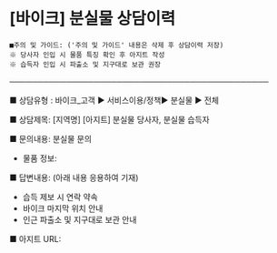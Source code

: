 # [바이크] 분실물 상담이력

```
■주의 및 가이드: ('주의 및 가이드' 내용은 삭제 후 상담이력 저장)  
※ 당사자 인입 시 물품 특징 확인 후 아지트 작성  
※ 습득자 인입 시 파출소 및 지구대로 보관 권장
```

──────────────────────────────────────────────

■ 상담유형 : 바이크\_고객 ▶ 서비스이용/정책▶ 분실물 ▶ 전체

■ 상담제목: [지역명] [아지트] 분실물 당사자, 분실물 습득자

■ 문의내용: 분실물 문의  
- 물품 정보:

■ 답변내용: (아래 내용 응용하여 기재)  
- 습득 제보 시 연락 약속  
- 바이크 마지막 위치 안내  
- 인근 파출소 및 지구대로 보관 안내

■ 아지트 URL:
